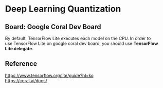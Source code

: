 # Deep Learning Quantization
## Board: Google Coral Dev Board  

By default, TensorFlow Lite executes each model on the CPU. In order to use TensorFlow Lite on google coral dev board, you should use **TensorFlow Lite delegate**.


## Reference
https://www.tensorflow.org/lite/guide?hl=ko  
https://coral.ai/docs/
